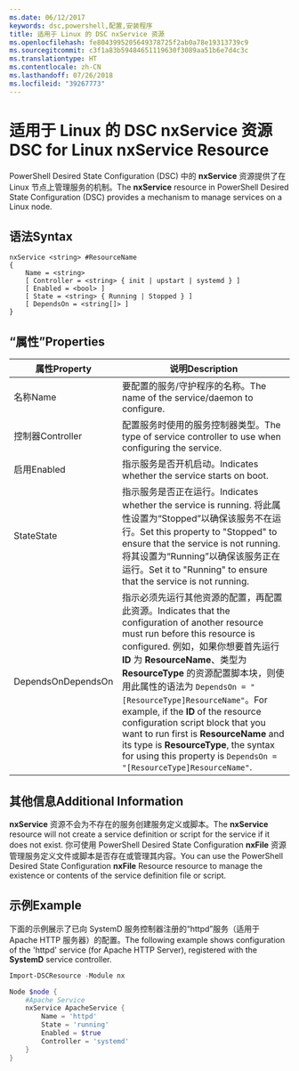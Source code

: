 ```yaml
---
ms.date: 06/12/2017
keywords: dsc,powershell,配置,安装程序
title: 适用于 Linux 的 DSC nxService 资源
ms.openlocfilehash: fe8043995205649378725f2ab0a78e19313739c9
ms.sourcegitcommit: c3f1a83b59484651119630f3089aa51b6e7d4c3c
ms.translationtype: HT
ms.contentlocale: zh-CN
ms.lasthandoff: 07/26/2018
ms.locfileid: "39267773"
---
```

# <a name="dsc-for-linux-nxservice-resource"></a><span data-ttu-id="99ee4-103">适用于 Linux 的 DSC nxService 资源</span><span class="sxs-lookup"><span data-stu-id="99ee4-103">DSC for Linux nxService Resource</span></span>

<span data-ttu-id="99ee4-104">PowerShell Desired State Configuration (DSC) 中的 **nxService** 资源提供了在 Linux 节点上管理服务的机制。</span><span class="sxs-lookup"><span data-stu-id="99ee4-104">The **nxService** resource in PowerShell Desired State Configuration (DSC) provides a mechanism to manage services on a Linux node.</span></span>

## <a name="syntax"></a><span data-ttu-id="99ee4-105">语法</span><span class="sxs-lookup"><span data-stu-id="99ee4-105">Syntax</span></span>

```
nxService <string> #ResourceName
{
    Name = <string>
    [ Controller = <string> { init | upstart | systemd } ]
    [ Enabled = <bool> ]
    [ State = <string> { Running | Stopped } ]
    [ DependsOn = <string[]> ]
}
```

## <a name="properties"></a><span data-ttu-id="99ee4-106">“属性”</span><span class="sxs-lookup"><span data-stu-id="99ee4-106">Properties</span></span>

| <span data-ttu-id="99ee4-107">属性</span><span class="sxs-lookup"><span data-stu-id="99ee4-107">Property</span></span> | <span data-ttu-id="99ee4-108">说明</span><span class="sxs-lookup"><span data-stu-id="99ee4-108">Description</span></span> |
|---|---|
| <span data-ttu-id="99ee4-109">名称</span><span class="sxs-lookup"><span data-stu-id="99ee4-109">Name</span></span>| <span data-ttu-id="99ee4-110">要配置的服务/守护程序的名称。</span><span class="sxs-lookup"><span data-stu-id="99ee4-110">The name of the service/daemon to configure.</span></span>|
| <span data-ttu-id="99ee4-111">控制器</span><span class="sxs-lookup"><span data-stu-id="99ee4-111">Controller</span></span>| <span data-ttu-id="99ee4-112">配置服务时使用的服务控制器类型。</span><span class="sxs-lookup"><span data-stu-id="99ee4-112">The type of service controller to use when configuring the service.</span></span>|
| <span data-ttu-id="99ee4-113">启用</span><span class="sxs-lookup"><span data-stu-id="99ee4-113">Enabled</span></span>| <span data-ttu-id="99ee4-114">指示服务是否开机启动。</span><span class="sxs-lookup"><span data-stu-id="99ee4-114">Indicates whether the service starts on boot.</span></span>|
| <span data-ttu-id="99ee4-115">State</span><span class="sxs-lookup"><span data-stu-id="99ee4-115">State</span></span>| <span data-ttu-id="99ee4-116">指示服务是否正在运行。</span><span class="sxs-lookup"><span data-stu-id="99ee4-116">Indicates whether the service is running.</span></span> <span data-ttu-id="99ee4-117">将此属性设置为“Stopped”以确保该服务不在运行。</span><span class="sxs-lookup"><span data-stu-id="99ee4-117">Set this property to "Stopped" to ensure that the service is not running.</span></span> <span data-ttu-id="99ee4-118">将其设置为“Running”以确保该服务正在运行。</span><span class="sxs-lookup"><span data-stu-id="99ee4-118">Set it to "Running" to ensure that the service is not running.</span></span>|
| <span data-ttu-id="99ee4-119">DependsOn</span><span class="sxs-lookup"><span data-stu-id="99ee4-119">DependsOn</span></span> | <span data-ttu-id="99ee4-120">指示必须先运行其他资源的配置，再配置此资源。</span><span class="sxs-lookup"><span data-stu-id="99ee4-120">Indicates that the configuration of another resource must run before this resource is configured.</span></span> <span data-ttu-id="99ee4-121">例如，如果你想要首先运行 **ID** 为 **ResourceName**、类型为 **ResourceType** 的资源配置脚本块，则使用此属性的语法为 `DependsOn = "[ResourceType]ResourceName"`。</span><span class="sxs-lookup"><span data-stu-id="99ee4-121">For example, if the **ID** of the resource configuration script block that you want to run first is **ResourceName** and its type is **ResourceType**, the syntax for using this property is `DependsOn = "[ResourceType]ResourceName"`.</span></span>|

## <a name="additional-information"></a><span data-ttu-id="99ee4-122">其他信息</span><span class="sxs-lookup"><span data-stu-id="99ee4-122">Additional Information</span></span>

<span data-ttu-id="99ee4-123">**nxService** 资源不会为不存在的服务创建服务定义或脚本。</span><span class="sxs-lookup"><span data-stu-id="99ee4-123">The **nxService** resource will not create a service definition or script for the service if it does not exist.</span></span> <span data-ttu-id="99ee4-124">你可使用 PowerShell Desired State Configuration **nxFile** 资源管理服务定义文件或脚本是否存在或管理其内容。</span><span class="sxs-lookup"><span data-stu-id="99ee4-124">You can use the PowerShell Desired State Configuration **nxFile** Resource resource to manage the existence or contents of the service definition file or script.</span></span>

## <a name="example"></a><span data-ttu-id="99ee4-125">示例</span><span class="sxs-lookup"><span data-stu-id="99ee4-125">Example</span></span>

<span data-ttu-id="99ee4-126">下面的示例展示了已向 SystemD 服务控制器注册的“httpd”服务（适用于 Apache HTTP 服务器）的配置。</span><span class="sxs-lookup"><span data-stu-id="99ee4-126">The following example shows configuration of the 'httpd' service (for Apache HTTP Server), registered with the **SystemD** service controller.</span></span>

```powershell
Import-DSCResource -Module nx

Node $node {
    #Apache Service
    nxService ApacheService {
        Name = 'httpd'
        State = 'running'
        Enabled = $true
        Controller = 'systemd'
    }
}
```